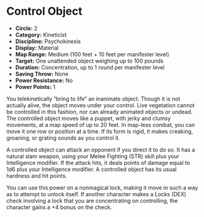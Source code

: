 # Control Object

- **Circle:** 2
- **Category:** Kineticist
- **Discipline:** Psychokinesis
- **Display:** Material
- **Map Range:** Medium (100 feet + 10 feet per manifester level)
- **Target:** One unattended object weighing up to 100 pounds
- **Duration:** Concentration, up to 1 round per manifester level
- **Saving Throw:** None
- **Power Resistance:** No
- **Power Points:** 1

You telekinetically “bring to life” an inanimate object. Though it is not actually alive, the object moves under your control. Live vegetation cannot be controlled in this fashion, nor can already animated objects or undead. The controlled object moves like a puppet, with jerky and clumsy movements, at a map speed of up to 20 feet. In map-less combat, you can move it one row or position at a time. If its form is rigid, it makes creaking, groaning, or grating sounds as you control it.

A controlled object can attack an opponent if you direct it to do so. It has a natural slam weapon, using your Melee Fighting (STR) skill plus your Intelligence modifier. If the attack hits, it deals points of damage equal to 1d6 plus your Intelligence modifier. A controlled object has its usual hardness and hit points.

You can use this power on a nonmagical lock, making it move in such a way as to attempt to unlock itself. If another character makes a Locks (DEX) check involving a lock that you are concentrating on controlling, the character gains a +4 bonus on the check.
